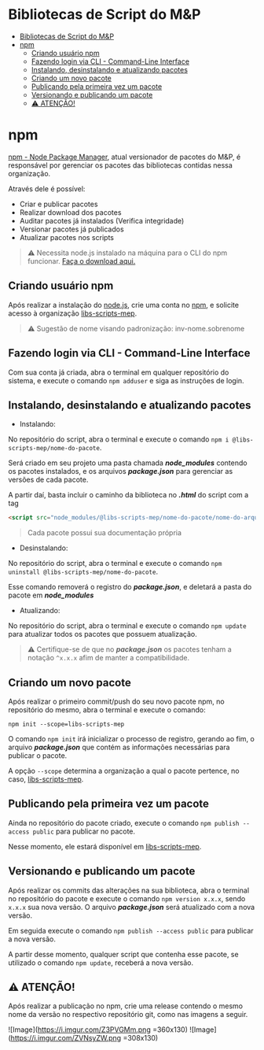 # Bibliotecas de Script do M&P

- [Bibliotecas de Script do M&P](#bibliotecas-de-script-do-mp)
- [npm](#npm)
  - [Criando usuário npm](#criando-usuário-npm)
  - [Fazendo login via CLI - Command-Line Interface](#fazendo-login-via-cli---command-line-interface)
  - [Instalando, desinstalando e atualizando pacotes](#instalando-desinstalando-e-atualizando-pacotes)
  - [Criando um novo pacote](#criando-um-novo-pacote)
  - [Publicando pela primeira vez um pacote](#publicando-pela-primeira-vez-um-pacote)
  - [Versionando e publicando um pacote](#versionando-e-publicando-um-pacote)
  - [⚠️ ATENÇÃO!](#️-atenção)

# npm

[npm - Node Package Manager](https://www.npmjs.com/), atual versionador de pacotes do M&P, é responsável por gerenciar os pacotes das bibliotecas contidas nessa organização.

Através dele é possível:

- Criar e publicar pacotes
- Realizar download dos pacotes
- Auditar pacotes já instalados (Verifica integridade)
- Versionar pacotes já publicados
- Atualizar pacotes nos scripts

> ⚠️ Necessita node.js instalado na máquina para o CLI do npm funcionar. [Faça o download aqui.](https://nodejs.org/en/download/)

## Criando usuário npm

Após realizar a instalação do [node.js](https://nodejs.org/en/download/), crie uma conta no [npm](https://www.npmjs.com/signup), e solicite acesso à organização [libs-scripts-mep](https://www.npmjs.com/org/libs-scripts-mep).

> ⚠️ Sugestão de nome visando padronização: inv-nome.sobrenome

## Fazendo login via CLI - Command-Line Interface

Com sua conta já criada, abra o terminal em qualquer repositório do sistema, e execute o comando ```npm adduser``` e siga as instruções de login.

## Instalando, desinstalando e atualizando pacotes

- Instalando:

No repositório do script, abra o terminal e execute o comando ```npm i @libs-scripts-mep/nome-do-pacote```.

Será criado em seu projeto uma pasta chamada ***node_modules*** contendo os pacotes instalados, e os arquivos ***package.json*** para gerenciar as versões de cada pacote.

A partir daí, basta incluir o caminho da biblioteca no ***.html*** do script com a tag 

```html
<script src="node_modules/@libs-scripts-mep/nome-do-pacote/nome-do-arquivo.js"></script>
```

>Cada pacote possui sua documentação própria

- Desinstalando:

No repositório do script, abra o terminal e execute o comando ```npm uninstall @libs-scripts-mep/nome-do-pacote```.

Esse comando removerá o registro do ***package.json***, e deletará a pasta do pacote em ***node_modules***

- Atualizando:

No repositório do script, abra o terminal e execute o comando ```npm update``` para atualizar todos os pacotes que possuem atualização.

> ⚠️ Certifique-se de que no ***package.json*** os pacotes tenham a notação ```^x.x.x``` afim de manter a compatibilidade.

## Criando um novo pacote

Após realizar o primeiro commit/push do seu novo pacote npm, no repositório do mesmo, abra o terminal e execute o comando: 

```npm init --scope=libs-scripts-mep```

O comando ```npm init``` irá inicializar o processo de registro, gerando ao fim, o arquivo ***package.json*** que contém as informações necessárias para publicar o pacote.

A opção ```--scope``` determina a organização a qual o pacote pertence, no caso, [libs-scripts-mep](https://www.npmjs.com/org/libs-scripts-mep).

## Publicando pela primeira vez um pacote

Ainda no repositório do pacote criado, execute o comando ```npm publish --access public``` para publicar no pacote.

Nesse momento, ele estará disponível em [libs-scripts-mep](https://www.npmjs.com/org/libs-scripts-mep).

## Versionando e publicando um pacote

Após realizar os commits das alterações na sua biblioteca, abra o terminal no repositório do pacote e execute o comando ```npm version x.x.x```, sendo ```x.x.x``` sua nova versão. O arquivo ***package.json*** será atualizado com a nova versão.

Em seguida execute o comando ```npm publish --access public``` para publicar a nova versão.

A partir desse momento, qualquer script que contenha esse pacote, se utilizado o comando ```npm update```, receberá a nova versão.

## ⚠️ ATENÇÃO!

Após realizar a publicação no npm, crie uma release contendo o mesmo nome da versão no respectivo repositório git, como nas imagens a seguir.

![Image](https://i.imgur.com/Z3PVGMm.png =360x130)  ![Image](https://i.imgur.com/ZVNsyZW.png =308x130)